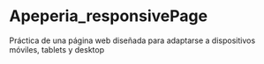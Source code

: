 # Apeperia_responsivePage
Práctica de una página web diseñada para adaptarse a dispositivos móviles, tablets y desktop
